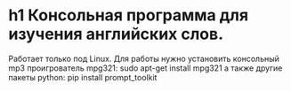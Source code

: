 # h1 Консольная программа для изучения английских слов.
Работает только под Linux.
Для работы нужно установить консольный mp3 проигрователь mpg321:
sudo apt-get install mpg321
а также другие пакеты python:
pip install prompt_toolkit
